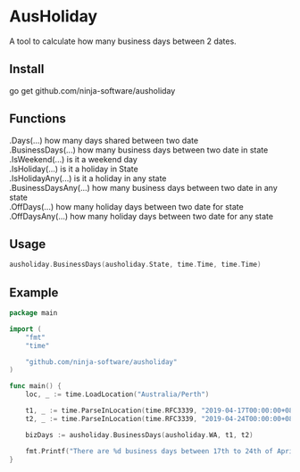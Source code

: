 # AusHoliday

A tool to calculate how many business days between 2 dates.

## Install

go get github.com/ninja-software/ausholiday

## Functions

.Days(...) how many days shared between two date  
.BusinessDays(...) how many business days between two date in state  
.IsWeekend(...) is it a weekend day  
.IsHoliday(...) is it a holiday in State  
.IsHolidayAny(...) is it a holiday in any state  
.BusinessDaysAny(...) how many business days between two date in any state  
.OffDays(...) how many holiday days between two date for state  
.OffDaysAny(...) how many holiday days between two date for any state

## Usage

```go
ausholiday.BusinessDays(ausholiday.State, time.Time, time.Time)
```

## Example

```go
package main

import (
    "fmt"
    "time"

    "github.com/ninja-software/ausholiday"
)

func main() {
    loc, _ := time.LoadLocation("Australia/Perth")

    t1, _ := time.ParseInLocation(time.RFC3339, "2019-04-17T00:00:00+08:00", loc)
    t2, _ := time.ParseInLocation(time.RFC3339, "2019-04-24T00:00:00+08:00", loc)

    bizDays := ausholiday.BusinessDays(ausholiday.WA, t1, t2)

    fmt.Printf("There are %d business days between 17th to 24th of April 2019\n", bizDays)
}
```
